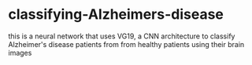 # classifying-Alzheimers-disease
this is a neural network that uses VG19, a CNN architecture to classify Alzheimer's disease patients from from healthy patients using their brain images
